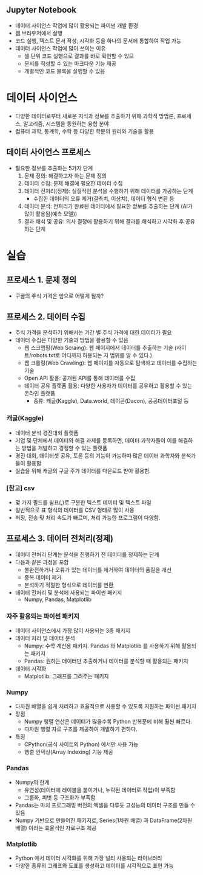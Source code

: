 ## Jupyter Notebook
- 데이터 사이언스 작업에 많이 활용되는 파이썬 개발 환경
- 웹 브라우저에서 실행
- 코드 실행, 텍스트 문서 작성, 시각화 등을 하나의 문서에 통합하여 작업 가능
- 데이터 사이언스 작업에 많이 쓰이는 이유
    - 셀 단위 코드 실행으로 결과를 바로 확인할 수 있므
    - 문서를 작성할 수 있는 마크다운 기능 제공
    - 개별적인 코드 블록을 실행할 수 있음
# 데이터 사이언스
- 다양한 데이터로부터 새로운 지식과 정보를 추출하기 위해 과학적 방법론, 프로세스, 알고리즘, 시스템을 동원하는 융합 분야
- 컴퓨터 과학, 통계학, 수학 등 다양한 학문의 원리와 기술을 활용
## 데이터 사이언스 프로세스
- 필요한 정보를 추출하는 5가지 단계
    1. 문제 정의: 해결하고자 하는 문제 정의
    2. 데이터 수집: 문제 해결에 필요한 데이터 수집
    3. 데이터 전처리(정제): 실질적인 분석을 수행하기 위해 데이터를 가공하는 단계
        - 수집한 데이터의 오류 제거(결측치, 이상치), 데이터 형식 변환 등
    4. 데이터 분석: 전처리가 완료된 데이터에서 필요한 정보를 추출하는 단계 (AI가 많이 활용됨(예측 모델))
    5. 결과 해석 및 공유: 의사 결정에 활용하기 위해 결과를 해석하고 시각화 후 공유하는 단계

# 실습
## 프로세스 1. 문제 정의
- 구글의 주식 가격은 앞으로 어떻게 될까?

## 프로세스 2. 데이터 수집
- 주식 가격을 분석하기 위해서는 기간 별 주식 가격에 대한 데이터가 필요
- 데이터 수집은 다양한 기술과 방법을 활용할 수 있음
    - 웹 스크랩핑(Web Scraing): 웹 페이지에서 데이터를 추출하는 기술 (사이트/robots.txt로 어디까지 허용되는 지 범위를 알 수 있다.)
    - 웹 크롤링(Web Crawling): 웹 페이지를 자동으로 탐색하고 데이터를 수집하는 기술
    - Open API 활용: 공개된 API를 통해 데이터를 수집
    - 데이터 공유 플랫폼 활용: 다양한 사용자가 데이터를 공유하고 활용할 수 있는 온라인 플랫폼
        - 종류: 캐글(Kaggle), Data.world, 데이콘(Dacon), 공공데이터포털 등

### 캐글(Kaggle)
- 데이터 분석 경진대회 플랫폼
- 기업 및 단체에서 데이터와 해결 과제를 등록하면, 데이터 과학자들이 이를 해결하는 방법을 개발하고 경쟁할 수 있는 플랫폼
- 경진 대회, 데이터셋 공유, 토론 등의 기능이 가능하며 많은 데이터 과학자와 분석가들이 활용함
- 실습을 위해 캐글의 구글 주가 데이터를 다운로드 받아 활용함. 

### [참고] csv
- 몇 가지 필드를 쉼표(,)로 구분한 텍스트 데이터 및 텍스트 파일
- 일반적으로 표 형식의 데이터를 CSV 형태로 많이 사용
- 저장, 전송 및 처리 속도가 빠르며, 처리 가능한 프로그램이 다양함.

## 프로세스 3. 데이터 전처리(정제)
- 데이터 전처리 단계는 분석을 진행하기 전 데이터를 정제하는 단계
- 다음과 같은 과정을 포함
    - 불완전하거나 오류가 있는 데이터를 제거하여 데이터의 품질을 개선
    - 중복 데이터 제거
    - 분석하기 적절한 형식으로 데이터를 변환
- 데이터 전처리 및 분석에 사용되는 파이썬 패키지
    - Numpy, Pandas, Matplotlib

### 자주 활용되는 파이썬 패키지
- 데이터 사이언스에서 가장 많이 사용되는 3종 패키지
- 데이터 처리 및 데이터 분석
    - Numpy: 수학 계산용 패키지. Pandas 와 Matplotlib 를 사용하기 위해 활용되는 패키지
    - Pandas: 원하는 데이터만 추출하거나 데이터를 분석할 때 활용되는 패키지
- 데이터 시각화
    - Matplotlib: 그래프를 그려주는 패키지

### Numpy
- 다차원 배열을 쉽게 처리하고 효율적으로 사용할 수 있도록 지원하는 파이썬 패키지
- 장점
    - Numpy 행렬 연산은 데이터가 많을수록 Python 반복문에 비해 훨씬 빠르다.
    - 다차원 행렬 자료 구조를 제공하여 개발하기 편하다.
- 특징
    - CPython(공식 사이트의 Python) 에서만 사용 가능
    - 행렬 인덱싱(Array Indexing) 기능 제공

### Pandas
- Numpy의 한계
    - 유연성(데이터에 레이블을 붙이거나, 누락된 데이터로 작업)이 부족함
    - 그룹화, 피벗 등 구조화가 부족함
- Pandas는 마치 프로그래밍 버전의 엑셀을 다루듯 고성능의 데이터 구조를 만들 수 있음
- Numpy 기반으로 만들어진 패키지로, Series(1차원 배열) 과 DataFrame(2차원 배열) 이라는 효율적인 자료구조 제공

### Matplotlib
- Python 에서 데이터 시각화를 위해 가장 널리 사용되는 라이브러리
- 다양한 종류의 그래프와 도표를 생성하고 데이터를 시각적으로 표현 가능